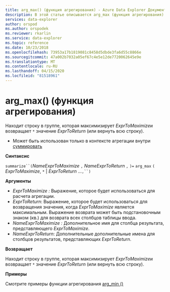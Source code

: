 ```yaml
---
title: arg_max() (функция агрегирования) - Azure Data Explorer Документы Майкрософт
description: В этой статье описывается arg_max (функция агрегирования) в Azure Data Explorer.
services: data-explorer
author: orspod
ms.author: orspodek
ms.reviewer: rkarlin
ms.service: data-explorer
ms.topic: reference
ms.date: 10/23/2018
ms.openlocfilehash: 73953a17b1819081c8458d5dbde3fa6d55c8866e
ms.sourcegitcommit: 47a002b7032a05ef67c4e5e12de7720062645e9e
ms.translationtype: MT
ms.contentlocale: ru-RU
ms.lasthandoff: 04/15/2020
ms.locfileid: "81518961"
---
```

# <a name="arg_max-aggregation-function"></a>arg_max() (функция агрегирования)

Находит строку в группе, которая максимизирует *ExprToMaximize*и возвращает `*` значение *ExprToReturn* (или вернуть всю строку).

* Может быть использован только в контексте агрегации внутри [суммировать](summarizeoperator.md)

**Синтаксис**

`summarize``(`*NameExprToMaximize* `,` *NameExprToReturn* `,` `)=` `arg_max` `(` *ExprToMaximize*, `*`  |  *ExprToReturn* ...`,``)`

**Аргументы**

* *ExprToMaximize :* Выражение, которое будет использоваться для расчета агрегации. 
* *ExprToReturn*: Выражение, которое будет использоваться для возвращения значения, когда *ExprToMaximize* является максимальным. Выражение возврата может быть подстановочным знаком (кв.) для возврата всех столбцов таблицы ввода.
* *NameExprToMaximize :* Дополнительное имя для столбца результата, представляющего *ExprToMaximize*.
* *NameExprToReturn*: Дополнительные дополнительные имена для столбцов результатов, представляющих *ExprToReturn*.

**Возвращает**

Находит строку в группе, которая максимизирует *ExprToMaximize*и возвращает `*` значение *ExprToReturn* (или вернуть всю строку).

**Примеры**

Смотрите примеры функции агрегирования [arg_min ()](arg-min-aggfunction.md)